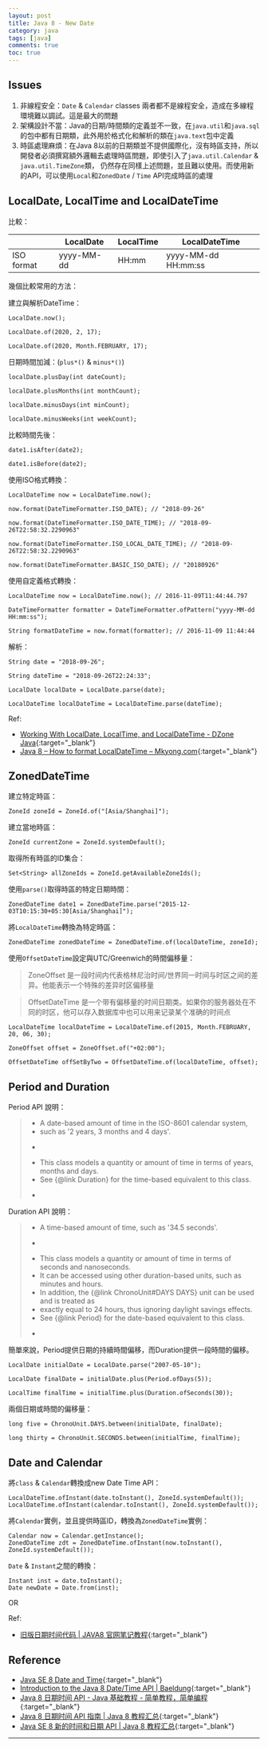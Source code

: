 ```yaml
---
layout: post
title: Java 8 - New Date
category: java
tags: [java]
comments: true
toc: true
---
```


## Issues

1. 非線程安全：`Date` & `Calendar` classes 兩者都不是線程安全，造成在多線程環境難以調試。這是最大的問題
1. 架構設計不當：Java的日期/時間類的定義並不一致，在`java.util`和`java.sql`的包中都有日期類，此外用於格式化和解析的類在`java.text`包中定義
1. 時區處理麻煩：在Java 8以前的日期類並不提供國際化，沒有時區支持，所以開發者必須撰寫額外邏輯去處理時區問題，即使引入了`java.util.Calendar` & `java.util.TimeZone`類，
   仍然存在同樣上述問題，並且難以使用。而使用新的API，可以使用`Local`和`ZonedDate` / `Time` API完成時區的處理

## LocalDate, LocalTime and LocalDateTime

比較：

<table>
    <thead>
        <tr>
            <th></th>
            <th>LocalDate</th>
            <th>LocalTime</th>
            <th>LocalDateTime</th>
        </tr>
    </thead>
    <tbody>
        <tr>
            <td>ISO format</td>
            <td>yyyy-MM-dd</td>
            <td>HH:mm</td>
            <td>yyyy-MM-dd HH:mm:ss</td>
        </tr>
    </tbody>
</table>

幾個比較常用的方法：

建立與解析DateTime：

```
LocalDate.now();

LocalDate.of(2020, 2, 17);

LocalDate.of(2020, Month.FEBRUARY, 17);
```

日期時間加減：(`plus*()` & `minus*()`)

```
localDate.plusDay(int dateCount);

localDate.plusMonths(int monthCount);

localDate.minusDays(int minCount);

localDate.minusWeeks(int weekCount);
```

比較時間先後：

```
date1.isAfter(date2);

date1.isBefore(date2);
```

使用ISO格式轉換：

```
LocalDateTime now = LocalDateTime.now();

now.format(DateTimeFormatter.ISO_DATE); // "2018-09-26"

now.format(DateTimeFormatter.ISO_DATE_TIME); // "2018-09-26T22:58:32.2290963"

now.format(DateTimeFormatter.ISO_LOCAL_DATE_TIME); // "2018-09-26T22:58:32.2290963"

now.format(DateTimeFormatter.BASIC_ISO_DATE); // "20180926"
```

使用自定義格式轉換：

```
LocalDateTime now = LocalDateTime.now(); // 2016-11-09T11:44:44.797

DateTimeFormatter formatter = DateTimeFormatter.ofPattern("yyyy-MM-dd HH:mm:ss");

String formatDateTime = now.format(formatter); // 2016-11-09 11:44:44
```

解析：

```
String date = "2018-09-26";

String dateTime = "2018-09-26T22:24:33";

LocalDate localDate = LocalDate.parse(date);

LocalDateTime localDateTime = LocalDateTime.parse(dateTime);
```

Ref:
- [Working With LocalDate, LocalTime, and LocalDateTime - DZone Java](https://dzone.com/articles/working-with-localdate-localtime-and-localdatetime){:target="_blank"}
- [Java 8 – How to format LocalDateTime – Mkyong.com](https://mkyong.com/java8/java-8-how-to-format-localdatetime/){:target="_blank"}

## ZonedDateTime

建立特定時區：

```
ZoneId zoneId = ZoneId.of("[Asia/Shanghai]");
```

建立當地時區：

```
ZoneId currentZone = ZoneId.systemDefault();
```

取得所有時區的ID集合：

```
Set<String> allZoneIds = ZoneId.getAvailableZoneIds();
```

使用`parse()`取得時區的特定日期時間：

```
ZonedDateTime date1 = ZonedDateTime.parse("2015-12-03T10:15:30+05:30[Asia/Shanghai]");
```

將`LocalDateTime`轉換為特定時區：

```
ZonedDateTime zonedDateTime = ZonedDateTime.of(localDateTime, zoneId);
```

使用`OffsetDateTime`設定與UTC/Greenwich的時間偏移量：

> ZoneOffset 是一段时间内代表格林尼治时间/世界同一时间与时区之间的差异。他能表示一个特殊的差异时区偏移量

> OffsetDateTime 是一个带有偏移量的时间日期类。如果你的服务器处在不同的时区，他可以存入数据库中也可以用来记录某个准确的时间点

```
LocalDateTime localDateTime = LocalDateTime.of(2015, Month.FEBRUARY, 20, 06, 30);

ZoneOffset offset = ZoneOffset.of("+02:00");
 
OffsetDateTime offSetByTwo = OffsetDateTime.of(localDateTime, offset);
```

## Period and Duration

Period API 說明：

>  * A date-based amount of time in the ISO-8601 calendar system,<br>
>  * such as '2 years, 3 months and 4 days'.<br>
>  * <p><br>
>  * This class models a quantity or amount of time in terms of years, months and days.<br>
>  * See {@link Duration} for the time-based equivalent to this class.<br>
>  * <p>

Duration API 說明：

>  * A time-based amount of time, such as '34.5 seconds'.<br>
>  * <p><br>
>  * This class models a quantity or amount of time in terms of seconds and nanoseconds.<br>
>  * It can be accessed using other duration-based units, such as minutes and hours.<br>
>  * In addition, the {@link ChronoUnit#DAYS DAYS} unit can be used and is treated as<br>
>  * exactly equal to 24 hours, thus ignoring daylight savings effects.<br>
>  * See {@link Period} for the date-based equivalent to this class.<br>
>  * <p>

簡單來說，Period提供日期的持續時間偏移，而Duration提供一段時間的偏移。

```
LocalDate initialDate = LocalDate.parse("2007-05-10");

LocalDate finalDate = initialDate.plus(Period.ofDays(5));

LocalTime finalTime = initialTime.plus(Duration.ofSeconds(30));
```

兩個日期或時間的偏移量：

```
long five = ChronoUnit.DAYS.between(initialDate, finalDate);

long thirty = ChronoUnit.SECONDS.between(initialTime, finalTime);
```

## Date and Calendar

將`class` & `Calendar`轉換成new Date Time API：

```
LocalDateTime.ofInstant(date.toInstant(), ZoneId.systemDefault());
LocalDateTime.ofInstant(calendar.toInstant(), ZoneId.systemDefault());
```

將`Calendar`實例，並且提供時區ID，轉換為`ZonedDateTime`實例：

```
Calendar now = Calendar.getInstance();
ZonedDateTime zdt = ZonedDateTime.ofInstant(now.toInstant(), ZoneId.systemDefault());
```

`Date` & `Instant`之間的轉換：

```
Instant inst = date.toInstant();
Date newDate = Date.from(inst);
```

OR

Ref:
- [旧版日期时间代码 \| JAVA8 官网笔记教程](https://bit.ly/320pZgp){:target="_blank"}

## Reference

- [Java SE 8 Date and Time](https://www.oracle.com/technical-resources/articles/java/jf14-date-time.html){:target="_blank"}
- [Introduction to the Java 8 Date/Time API \| Baeldung](https://www.baeldung.com/java-8-date-time-intro){:target="_blank"}
- [Java 8 日期时间 API - Java 基础教程 - 简单教程，简单编程](https://www.twle.cn/l/yufei/java/java-basic-java8-datetime-api.html){:target="_blank"}
- [Java 8 日期时间 API 指南 \| Java 8 教程汇总](https://bit.ly/2HmJx5d){:target="_blank"}
- [Java SE 8 新的时间和日期 API \| Java 8 教程汇总](https://bit.ly/2OVlWN4){:target="_blank"}

---